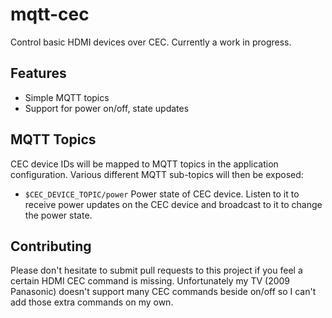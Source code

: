 # mqtt-cec

Control basic HDMI devices over CEC. Currently a work in progress.

## Features
  - Simple MQTT topics
  - Support for power on/off, state updates

## MQTT Topics

CEC device IDs will be mapped to MQTT topics in the application configuration. Various different MQTT sub-topics will then be exposed:
  - `$CEC_DEVICE_TOPIC/power`
    Power state of CEC device. Listen to it to receive power updates on the CEC device and broadcast to it to change the power state.

## Contributing

Please don't hesitate to submit pull requests to this project if you feel a certain HDMI CEC command is missing. Unfortunately my TV (2009 Panasonic) doesn't support many CEC commands beside on/off so I can't add those extra commands on my own.
